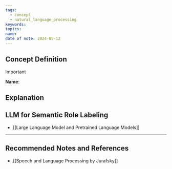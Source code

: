 ```yaml
---
tags:
  - concept
  - natural_language_processing
keywords: 
topics: 
name: 
date of note: 2024-05-12
---
```


## Concept Definition

>[!important]
>**Name**: 



## Explanation



## LLM for Semantic Role Labeling

- [[Large Language Model and Pretrained Language Models]]


-----------
##  Recommended Notes and References



- [[Speech and Language Processing by Jurafsky]] 